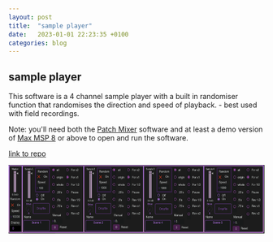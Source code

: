 ```yaml
---
layout: post
title:  "sample player"
date:   2023-01-01 22:23:35 +0100
categories: blog
---
```


<h2>sample player</h2>

This software is a 4 channel sample player with a built in randomiser function that randomises the direction and speed of playback. - best used with field recordings.

Note: you'll need both the <a href="/software/2024-01-01-patch-mixer/">Patch Mixer</a> software and at least a demo version of <a href="https://cycling74.com/downloads">Max MSP 8</a> or above to open and run the software.

<a href="https://github.com/other-kat/sample-player">link to repo</a>

<img src="/assets/img/software/sampleplayer.png" height="135" width="583"/>